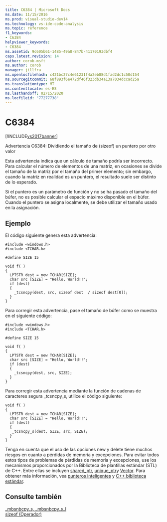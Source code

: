 ```yaml
---
title: C6384 | Microsoft Docs
ms.date: 11/15/2016
ms.prod: visual-studio-dev14
ms.technology: vs-ide-code-analysis
ms.topic: reference
f1_keywords:
- C6384
helpviewer_keywords:
- C6384
ms.assetid: 9c605b61-1485-49a8-847b-41170193dbf4
caps.latest.revision: 14
author: corob-msft
ms.author: corob
manager: jillfra
ms.openlocfilehash: c421bc27c4e61231f4a2eb88d1fad2dc1c50d154
ms.sourcegitcommit: 68f893f6e472df46f323db34a13a7034dccad25a
ms.translationtype: MT
ms.contentlocale: es-ES
ms.lasthandoff: 02/15/2020
ms.locfileid: "77277738"
---
```

# <a name="c6384"></a>C6384
[!INCLUDE[vs2017banner](../includes/vs2017banner.md)]

Advertencia C6384: Dividiendo el tamaño de (sizeof) un puntero por otro valor  
  
 Esta advertencia indica que un cálculo de tamaño podría ser incorrecto. Para calcular el número de elementos de una matriz, en ocasiones se divide el tamaño de la matriz por el tamaño del primer elemento; sin embargo, cuando la matriz en realidad es un puntero, el resultado suele ser distinto de lo esperado.  
  
 Si el puntero es un parámetro de función y no se ha pasado el tamaño del búfer, no es posible calcular el espacio máximo disponible en el búfer. Cuando el puntero se asigna localmente, se debe utilizar el tamaño usado en la asignación.  
  
## <a name="example"></a>Ejemplo  
 El código siguiente genera esta advertencia:  
  
```  
#include <windows.h>  
#include <TCHAR.h>  
  
#define SIZE 15  
  
void f( )  
{  
  LPTSTR dest = new TCHAR[SIZE];  
  char src [SIZE] = "Hello, World!!";  
  if (dest)  
  {  
    _tcsncpy(dest, src, sizeof dest  / sizeof dest[0]);   
  }  
}  
```  
  
 Para corregir esta advertencia, pase el tamaño de búfer como se muestra en el siguiente código:  
  
```  
#include <windows.h>  
#include <TCHAR.h>  
  
#define SIZE 15  
  
void f( )  
{  
  LPTSTR dest = new TCHAR[SIZE];  
  char src [SIZE] = "Hello, World!!";  
  if (dest)  
  {  
    _tcsncpy(dest, src, SIZE);  
  }  
}  
```  
  
 Para corregir esta advertencia mediante la función de cadenas de caracteres segura _tcsncpy_s, utilice el código siguiente:  
  
```  
void f( )  
{  
  LPTSTR dest = new TCHAR[SIZE];  
  char src [SIZE] = "Hello, World!!";  
  if (dest)  
  {  
   _tcsncpy_s(dest, SIZE, src, SIZE);  
  }  
}   
```  
  
 Tenga en cuenta que el uso de las opciones new y delete tiene muchos riesgos en cuanto a pérdidas de memoria y excepciones. Para evitar todos estos tipos de problemas de pérdidas de memoria y excepciones, use los mecanismos proporcionados por la Biblioteca de plantillas estándar (STL) de C++. Entre ellas se incluyen [shared_ptr](https://msdn.microsoft.com/library/1469fc51-c658-43f1-886c-f4530dd84860), [unique_ptr](https://msdn.microsoft.com/library/acdf046b-831e-4a4a-83aa-6d4ee467db9a)y [Vector](https://msdn.microsoft.com/library/c1431ad8-c0b6-4dbb-89c4-5f651e432d7f). Para obtener más información, vea [punteros inteligentes](https://msdn.microsoft.com/library/909ef870-904c-49b6-b8cd-e9d0b7dc9435) y [ C++ biblioteca estándar](https://msdn.microsoft.com/library/a37d3ba3-58af-47c7-9ee2-441ccd7b77ee).  
  
## <a name="see-also"></a>Consulte también  
 [_mbsnbcpy_s, _mbsnbcpy_s_l](https://msdn.microsoft.com/library/dfff64ab-fe6f-49c4-99ba-75014e2b0cd6)   
 [sizeof (Operador)](https://msdn.microsoft.com/library/8bc3b6fb-54a1-4eb7-ada0-05f8c5efc532)
